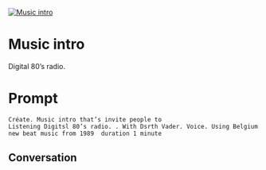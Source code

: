 
[![Music intro](https://flow-prompt-covers.s3.us-west-1.amazonaws.com/icon/Minimalist/i11.png)]()
# Music intro 
Digital 80’s radio.  

# Prompt

```
Créate. Music intro that’s invite people to
Listening Digitsl 80’s radio. . With Dsrth Vader. Voice. Using Belgium new beat music from 1989  duration 1 minute 

```

## Conversation




